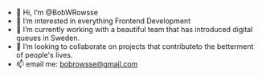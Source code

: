 - 👋 Hi, I’m @BobWRowsse
- 👀 I’m interested in everything Frontend Development
- 🌱 I’m currently working with a beautiful team that has introduced digital queues in Sweden.
- 💞️ I’m looking to collaborate on projects that contributeto the betterment of people's lives.
- 📫 email me: bobrowsse@gmail.com

<!---
BobWRowsse/BobWRowsse is a ✨ special ✨ repository because its `README.md` (this file) appears on your GitHub profile.
You can click the Preview link to take a look at your changes.
--->

